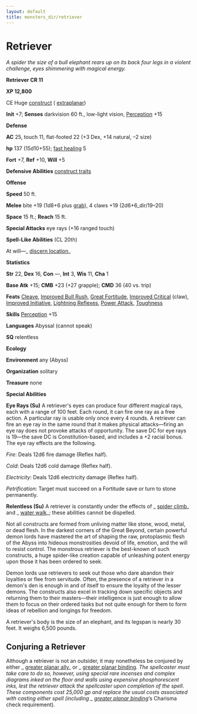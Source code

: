 ```yaml
---
layout: default
title: monsters_dir/retriever
---
```

# Retriever

_A spider the size of a bull elephant rears up on its back four legs in a violent challenge, eyes shimmering with magical energy._

**Retriever CR 11**

**XP 12,800**

CE Huge [construct](creatureTypes#_construct) ( [extraplanar](creatureTypes#_extraplanar-subtype))

**Init** +7; **Senses** darkvision 60 ft., low-light vision, [Perception](../skills_dir/perception#_perception) +15

**Defense**

**AC** 25, touch 11, flat-footed 22 (+3 Dex, +14 natural, –2 size)

**hp** 137 (15d10+55); [fast healing](universalMonsterRules#_fast-healing) 5

**Fort** +7, **Ref** +10, **Will** +5

**Defensive Abilities** [construct traits](universalMonsterRules#_construct-traits)

**Offense**

**Speed** 50 ft.

**Melee** bite +19 (1d8+6 plus [grab](universalMonsterRules#_grab)), 4 claws +19 (2d6+6_dir/19–20)

**Space** 15 ft.; **Reach** 15 ft.

**Special Attacks** eye rays (+16 ranged touch)

**Spell-Like Abilities** (CL 20th)

At will—_ [discern location](../spells_dir/discernLocation#_discern-location)_

**Statistics**

**Str** 22, **Dex** 16, **Con** —, **Int** 3, **Wis** 11, **Cha** 1

**Base Atk** +15; **CMB** +23 (+27 grapple); **CMD** 36 (40 vs. trip)

**Feats** [Cleave](../feats#_cleave), [Improved Bull Rush](../feats#_improved-bull-rush), [Great Fortitude](../feats#_great-fortitude), [Improved Critical](../feats#_improved-critical) (claw), [Improved Initiative](../feats#_improved-initiative), [Lightning Reflexes](../feats#_lightning-reflexes), [Power Attack](../feats#_power-attack), [Toughness](../feats#_toughness)

**Skills** [Perception](../skills_dir/perception#_perception) +15

**Languages** Abyssal (cannot speak)

**SQ** relentless

**Ecology**

**Environment** any (Abyss)

**Organization** solitary

**Treasure** none

**Special Abilities**

**Eye Rays (Su)** A retriever's eyes can produce four different magical rays, each with a range of 100 feet. Each round, it can fire one ray as a free action. A particular ray is usable only once every 4 rounds. A retriever can fire an eye ray in the same round that it makes physical attacks—firing an eye ray does not provoke attacks of opportunity. The save DC for eye rays is 19—the save DC is Constitution-based, and includes a +2 racial bonus. The eye ray effects are the following.

_Fire_: Deals 12d6 fire damage (Reflex half).

_Cold_: Deals 12d6 cold damage (Reflex half).

_Electricity_: Deals 12d6 electricity damage (Reflex half).

_Petrification_: Target must succeed on a Fortitude save or turn to stone permanently.

**Relentless (Su)** A retriever is constantly under the effects of _ [spider climb](../spells_dir/spiderClimb#_spider-climb)_ and _ [water walk](../spells_dir/waterWalk#_water-walk)_; these abilities cannot be dispelled.

Not all constructs are formed from unliving matter like stone, wood, metal, or dead flesh. In the darkest corners of the Great Beyond, certain powerful demon lords have mastered the art of shaping the raw, protoplasmic flesh of the Abyss into hideous monstrosities devoid of life, emotion, and the will to resist control. The monstrous retriever is the best-known of such constructs, a huge spider-like creation capable of unleashing potent energy upon those it has been ordered to seek.

Demon lords use retrievers to seek out those who dare abandon their loyalties or flee from servitude. Often, the presence of a retriever in a demon's den is enough in and of itself to ensure the loyalty of the lesser demons. The constructs also excel in tracking down specific objects and returning them to their masters—their intelligence is just enough to allow them to focus on their ordered tasks but not quite enough for them to form ideas of rebellion and longings for freedom.

A retriever's body is the size of an elephant, and its legspan is nearly 30 feet. It weighs 6,500 pounds.

## Conjuring a Retriever

Although a retriever is not an outsider, it may nonetheless be conjured by either _ [greater planar ally](../spells_dir/planarAlly#_planar-ally-greater)_ or _ [greater planar binding](../spells_dir/planarBinding#_planar-binding-greater)_. The spellcaster must take care to do so, however, using special rare incenses and complex diagrams inked on the floor and walls using expensive phosphorescent inks, lest the retriever attack the spellcaster upon completion of the spell. These components cost 25,000 gp and replace the usual costs associated with casting either spell (including _ [greater planar binding](../spells_dir/planarBinding#_planar-binding-greater)_‘s Charisma check requirement).

